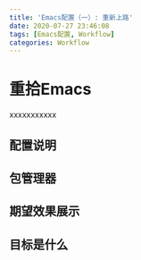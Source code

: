 ```yaml
---
title: 'Emacs配置（一）: 重新上路'
date: 2020-07-27 23:46:08
tags: [Emacs配置, Workflow]
categories: Workflow
---
```


# 重拾Emacs

xxxxxxxxxxx

## 配置说明

## 包管理器

## 期望效果展示

## 目标是什么